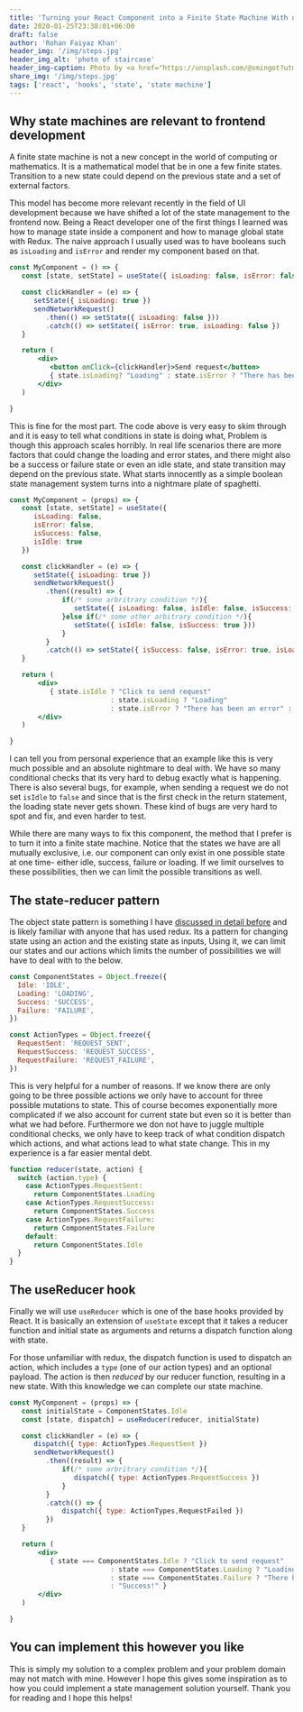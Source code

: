 ```yaml
---
title: 'Turning your React Component into a Finite State Machine With useReducer'
date: 2020-01-25T23:38:01+06:00
draft: false
author: 'Rohan Faiyaz Khan'
header_img: '/img/steps.jpg'
header_img_alt: 'photo of staircase'
header_img-caption: Photo by <a href="https://unsplash.com/@smingot?utm_source=unsplash&utm_medium=referral&utm_content=creditCopyText">Stéphane Mingot</a> on <a href="https://unsplash.com/?utm_source=unsplash&utm_medium=referral&utm_content=creditCopyText">Unsplash</a>
share_img: '/img/steps.jpg'
tags: ['react', 'hooks', 'state', 'state machine']
---
```


## Why state machines are relevant to frontend development

<!-- Excerpt Start -->

A finite state machine is not a new concept in the world of computing or mathematics. It is a mathematical model that be in one a few finite states. Transition to a new state could depend on the previous state and a set of external factors.

<!-- Excerpt End -->

This model has become more relevant recently in the field of UI development because we have shifted a lot of the state management to the frontend now. Being a React developer one of the first things I learned was how to manage state inside a component and how to manage global state with Redux. The naive approach I usually used was to have booleans such as `isLoading` and `isError` and render my component based on that.

```jsx
const MyComponent = () => {
   const [state, setState] = useState({ isLoading: false, isError: false })

   const clickHandler = (e) => {
      setState({ isLoading: true })
      sendNetworkRequest()
         .then(() => setState({ isLoading: false }))
         .catch(() => setState({ isError: true, isLoading: false })
   }

   return (
       <div>
          <button onClick={clickHandler}>Send request</button>
          { state.isLoading? "Loading" : state.isError ? "There has been an error" : "Success!" }
       </div>
   )

}
```

This is fine for the most part. The code above is very easy to skim through and it is easy to tell what conditions in state is doing what, Problem is though this approach scales horribly. In real life scenarios there are more factors that could change the loading and error states, and there might also be a success or failure state or even an idle state, and state transition may depend on the previous state. What starts innocently as a simple boolean state management system turns into a nightmare plate of spaghetti.

```jsx
const MyComponent = (props) => {
   const [state, setState] = useState({
      isLoading: false,
      isError: false,
      isSuccess: false,
      isIdle: true
   })

   const clickHandler = (e) => {
      setState({ isLoading: true })
      sendNetworkRequest()
         .then((result) => {
             if(/* some arbritrary condition */){
                setState({ isLoading: false, isIdle: false, isSuccess: true }))
             }else if(/* some other arbitrary condition */){
                setState({ isIdle: false, isSuccess: true }))
             }
         }
         .catch(() => setState({ isSuccess: false, isError: true, isLoading: false })
   }

   return (
       <div>
          { state.isIdle ? "Click to send request"
                         : state.isLoading ? "Loading"
                         : state.isError ? "There has been an error" : "Success!" }
       </div>
   )

}
```

I can tell you from personal experience that an example like this is very much possible and an absolute nightmare to deal with. We have so many conditional checks that its very hard to debug exactly what is happening. There is also several bugs, for example, when sending a request we do not set `isIdle` to `false` and since that is the first check in the return statement, the loading state never gets shown. These kind of bugs are very hard to spot and fix, and even harder to test.

While there are many ways to fix this component, the method that I prefer is to turn it into a finite state machine. Notice that the states we have are all mutually exclusive, i.e. our component can only exist in one possible state at one time- either idle, success, failure or loading. If we limit ourselves to these possibilities, then we can limit the possible transitions as well.

## The state-reducer pattern

The object state pattern is something I have [discussed in detail before](https://rohanfaiyaz.com/post/context/) and is likely familiar with anyone that has used redux. Its a pattern for changing state using an action and the existing state as inputs, Using it, we can limit our states and our actions which limits the number of possibilities we will have to deal with to the below.

```js
const ComponentStates = Object.freeze({
  Idle: 'IDLE',
  Loading: 'LOADING',
  Success: 'SUCCESS',
  Failure: 'FAILURE',
})

const ActionTypes = Object.freeze({
  RequestSent: 'REQUEST_SENT',
  RequestSuccess: 'REQUEST_SUCCESS',
  RequestFailure: 'REQUEST_FAILURE',
})
```

This is very helpful for a number of reasons. If we know there are only going to be three possible actions we only have to account for three possible mutations to state. This of course becomes exponentially more complicated if we also account for current state but even so it is better than what we had before. Furthermore we don not have to juggle multiple conditional checks, we only have to keep track of what condition dispatch which actions, and what actions lead to what state change. This in my experience is a far easier mental debt.

```js
function reducer(state, action) {
  switch (action.type) {
    case ActionTypes.RequestSent:
      return ComponentStates.Loading
    case ActionTypes.RequestSuccess:
      return ComponentStates.Success
    case ActionTypes.RequestFailure:
      return ComponentStates.Failure
    default:
      return ComponentStates.Idle
  }
}
```

## The useReducer hook

Finally we will use `useReducer` which is one of the base hooks provided by React. It is basically an extension of `useState` except that it takes a reducer function and initial state as arguments and returns a dispatch function along with state.

For those unfamiliar with redux, the dispatch function is used to dispatch an action, which includes a `type` (one of our action types) and an optional payload. The action is then _reduced_ by our reducer function, resulting in a new state. With this knowledge we can complete our state machine.

```jsx
const MyComponent = (props) => {
   const initialState = ComponentStates.Idle
   const [state, dispatch] = useReducer(reducer, initialState)

   const clickHandler = (e) => {
      dispatch({ type: ActionTypes.RequestSent })
      sendNetworkRequest()
         .then((result) => {
             if(/* some arbritrary condition */){
                dispatch({ type: ActionTypes.RequestSuccess })
             }
         }
         .catch(() => {
             dispatch({ type: ActionTypes,RequestFailed })
         })
   }

   return (
       <div>
          { state === ComponentStates.Idle ? "Click to send request"
                         : state === ComponentStates.Loading ? "Loading"
                         : state === ComponentStates.Failure ? "There has been an error"
                         : "Success!" }
       </div>
   )

}
```

## You can implement this however you like

This is simply my solution to a complex problem and your problem domain may not match with mine. However I hope this gives some inspiration as to how you could implement a state management solution yourself. Thank you for reading and I hope this helps!
